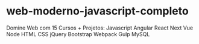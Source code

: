 # web-moderno-javascript-completo
Domine Web com 15 Cursos + Projetos: Javascript Angular React Next Vue Node HTML CSS jQuery Bootstrap Webpack Gulp MySQL
